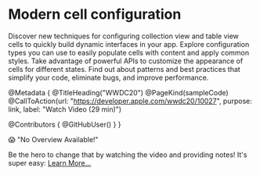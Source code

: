 # Modern cell configuration

Discover new techniques for configuring collection view and table view cells to quickly build dynamic interfaces in your app. Explore configuration types you can use to easily populate cells with content and apply common styles. Take advantage of powerful APIs to customize the appearance of cells for different states. Find out about patterns and best practices that simplify your code, eliminate bugs, and improve performance.

@Metadata {
   @TitleHeading("WWDC20")
   @PageKind(sampleCode)
   @CallToAction(url: "https://developer.apple.com/wwdc20/10027", purpose: link, label: "Watch Video (29 min)")

   @Contributors {
      @GitHubUser(<replace this with your GitHub handle>)
   }
}

😱 "No Overview Available!"

Be the hero to change that by watching the video and providing notes! It's super easy:
 [Learn More…](https://wwdcnotes.github.io/WWDCNotes/documentation/wwdcnotes/contributing)
